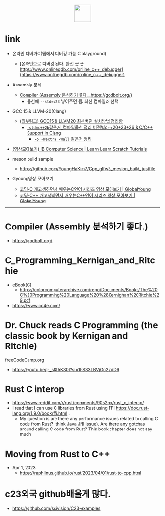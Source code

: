 <p align="center">
  <img width=55px src="https://github.com/YoungHaKim7/Cpp_Training/assets/67513038/1ff1c447-9b46-4775-85e2-66818ff2c318" />
</p>

# link

- 온라인 디버거C(웹에서 디버깅 가능 C playground)
  - [온라인으로 디버깅 된다. 완전 굿 굿 https://www.onlinegdb.com/online_c++_debugger](https://www.onlinegdb.com/online_c++_debugger)
- Assembly 분석
  - [Compiler (Assembly 분석하기 좋다__https://godbolt.org/)](https://godbolt.org/)
    - 옵션에 `--std=c23` 넣어주면 됨. 최신 컴파일러 선택

- GCC 15 & LLVM-20(Clang)
  - [(외부링크) GCC15 & LLVM20 최신버젼 설치방법 정리함](https://github.com/YoungHaKim7/cpp23_26_project?tab=readme-ov-file#link)
    - [`-std=c++2b`같은거_컴파일옵션 정리 버젼별c++20+23+26 & C/C++ Support in Clang](https://github.com/YoungHaKim7/cpp23_26_project#cc-support-in-clang)
      - [`-o -Wextra -Wall` 같은거 정리](https://github.com/YoungHaKim7/cpp23_26_project#gcc--clang) 

- [(영상모아보기) IB Computer Science | Learn Learn Scratch Tutorials](https://youtube.com/playlist?list=PLfd-8l91Lb4VQGio0EiJPh_pdna2wYiv_&si=cptLhESq7BogbYBw)

- meson build sample
  - https://github.com/YoungHaKim7/Cpp_glfw3_mesion_build_justfile

- Gyoung영상 모아보기
  - [코딩-C 개고생하면서 배우는C언어 시리즈 영상 모아보기 | GlobalYoung](https://youtube.com/playlist?list=PLcMveqN_07mauKnkqP6Vah7cgcvfJZg-f&si=5yZeK967zvIWUN03)
  - [코딩-C++ 개고생하면서 배우는C++언어 시리즈 영상 모아보기 | GlobalYoung](https://youtube.com/playlist?list=PLcMveqN_07maditE825fheEV6EsQAdLdA&si=HQVLmZjtT57IeY92)

<hr />

# Compiler (Assembly 분석하기 좋다.)
- https://godbolt.org/

# C_Programming_Kernigan_and_Ritchie
- eBook(C)
  - https://colorcomputerarchive.com/repo/Documents/Books/The%20C%20Programming%20Language%20%28Kernighan%20Ritchie%29.pdf
- https://www.cc4e.com/

# Dr. Chuck reads C Programming (the classic book by Kernigan and Ritchie)
freeCodeCamp.org
- https://youtu.be/j-_s8f5K30I?si=1PS33LBVjGc2ZdD6

# Rust C interop
- https://www.reddit.com/r/rust/comments/90s2no/rust_c_interop/
- I read that I can use C libraries from Rust using FFI https://doc.rust-lang.org/1.9.0/book/ffi.html .
  - My question is are there any performance issues related to calling C code from Rust? (think Java JNI issue). Are there any gotchas around calling C code from Rust? This book chapter does not say much

# Moving from Rust to C++
- Apr 1, 2023
  - https://raphlinus.github.io/rust/2023/04/01/rust-to-cpp.html

# c23외국 github배울게 많다.
- https://github.com/scivision/C23-examples


